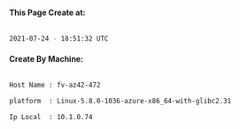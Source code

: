 
   
#### This Page Create at:

```bash

2021-07-24 - 18:51:32 UTC

```

#### Create By Machine:

```bash

Host Name : fv-az42-472

platform  : Linux-5.8.0-1036-azure-x86_64-with-glibc2.31

Ip Local  : 10.1.0.74

```

